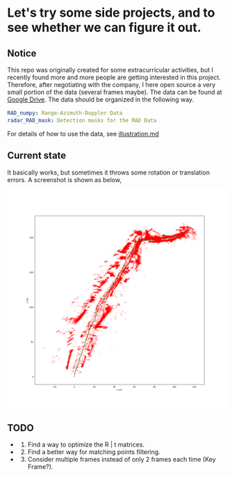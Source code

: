 # Let's try some side projects, and to see whether we can figure it out.

## Notice

This repo was originally created for some extracurricular activities, but I recently found more and more people are getting interested in this project. Therefore, after negotiating with the company, I here open source a very small portion of the data (several frames maybe). The data can be found at [Google Drive](https://drive.google.com/drive/folders/1DU2_lH9rVMZXmB7okKKQG6G8NOtTQJA7?usp=sharing). The data should be organized in the following way.
```yaml
RAD_numpy: Range-Azimuth-Doppler Data
radar_RAD_mask: Detection masks for the RAD Data
```
For details of how to use the data, see [illustration.md](illustration/README.md)

## Current state

It basically works, but sometimes it throws some rotation or translation errors. A screenshot is shown as below,

![Image](./results/showcase.png?raw=true)

## TODO

- 1. Find a way to optimize the R | t matrices.

- 2. Find a better way for matching points filtering.

- 3. Consider multiple frames instead of only 2 frames each time (Key Frame?).
